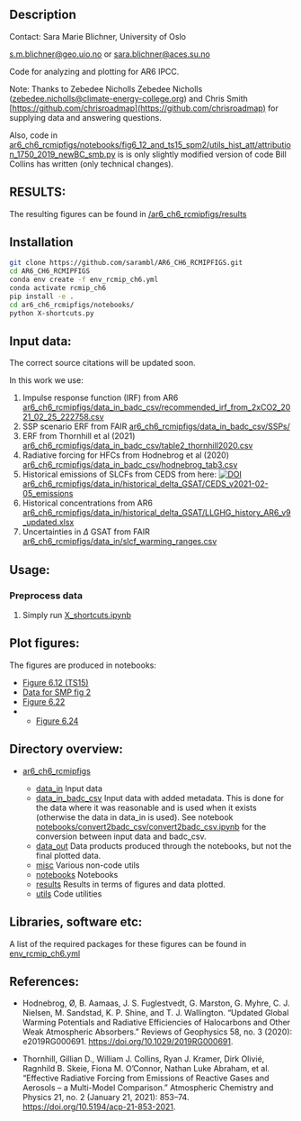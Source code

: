 ## Description
Contact: Sara Marie Blichner, University of Oslo 

[s.m.blichner@geo.uio.no](mailto:s.m.blichner@geo.uio.no) or [sara.blichner@aces.su.no](mailto:sara.blichner@aces.su.se)


Code for analyzing and plotting for AR6 IPCC. 


Note: Thanks to Zebedee Nicholls Zebedee Nicholls ([zebedee.nicholls@climate-energy-college.org](mailto:zebedee.nicholls@climate-energy-college.org)) and Chris Smith [https://github.com/chrisroadmap](https://github.com/chrisroadmap) for supplying data and answering questions. 

Also, code in [ar6_ch6_rcmipfigs/notebooks/fig6_12_and_ts15_spm2/utils_hist_att/attribution_1750_2019_newBC_smb.py](ar6_ch6_rcmipfigs/notebooks/fig6_12_and_ts15_spm2/utils_hist_att/attribution_1750_2019_newBC_smb.py) is is only slightly modified version of code Bill Collins has written (only technical changes).
 

## RESULTS:

The resulting figures can be found in [/ar6_ch6_rcmipfigs/results](./ar6_ch6_rcmipfigs/results)



## Installation

```bash
git clone https://github.com/sarambl/AR6_CH6_RCMIPFIGS.git
cd AR6_CH6_RCMIPFIGS
conda env create -f env_rcmip_ch6.yml
conda activate rcmip_ch6
pip install -e .
cd ar6_ch6_rcmipfigs/notebooks/
python X-shortcuts.py
``` 

## Input data: 
The correct source citations will be updated soon. 

In this work we use: 
1) Impulse response function (IRF) from AR6 [ar6_ch6_rcmipfigs/data_in_badc_csv/recommended_irf_from_2xCO2_2021_02_25_222758.csv](ar6_ch6_rcmipfigs/data_in_badc_csv/recommended_irf_from_2xCO2_2021_02_25_222758.csv)
2) SSP scenario ERF from FAIR [ar6_ch6_rcmipfigs/data_in_badc_csv/SSPs/](ar6_ch6_rcmipfigs/data_in_badc_csv/SSPs)
3) ERF from Thornhill et al (2021) [ar6_ch6_rcmipfigs/data_in_badc_csv/table2_thornhill2020.csv](ar6_ch6_rcmipfigs/data_in_badc_csv/table2_thornhill2020.csv)
4) Radiative forcing for HFCs from Hodnebrog et al (2020) [ar6_ch6_rcmipfigs/data_in_badc_csv/hodnebrog_tab3.csv](ar6_ch6_rcmipfigs/data_in_badc_csv/hodnebrog_tab3.csv)
5) Historical emissions of SLCFs from CEDS from here: [![DOI](https://zenodo.org/badge/DOI/10.5281/zenodo.4509372.svg)](https://doi.org/10.5281/zenodo.4509372) [ar6_ch6_rcmipfigs/data_in/historical_delta_GSAT/CEDS_v2021-02-05_emissions](ar6_ch6_rcmipfigs/data_in/historical_delta_GSAT/CEDS_v2021-02-05_emissions)
6) Historical concentrations from AR6 [ar6_ch6_rcmipfigs/data_in/historical_delta_GSAT/LLGHG_history_AR6_v9_updated.xlsx](ar6_ch6_rcmipfigs/data_in/historical_delta_GSAT/LLGHG_history_AR6_v9_updated.xlsx)
7) Uncertainties in $\Delta$ GSAT from FAIR [ar6_ch6_rcmipfigs/data_in/slcf_warming_ranges.csv](ar6_ch6_rcmipfigs/data_in/slcf_warming_ranges.csv)




## Usage:  

  
### Preprocess data

1. Simply run [X_shortcuts.ipynb](./ar6_ch6_rcmipfigs/notebooks/X-shortcuts.ipynb)

## Plot figures:
The figures are produced in notebooks:
- [Figure 6.12 (TS15)](./ar6_ch6_rcmipfigs/notebooks/fig6_12_and_ts15_spm2/04_02_plot_fig6_12_TS15.ipynb)
- [Data for SMP fig 2](./ar6_ch6_rcmipfigs/notebooks/fig6_12_and_ts15_spm2/04_01_plot-period_fig2_SPM.ipynb)
- [Figure 6.22](./ar6_ch6_rcmipfigs/notebooks/fig6_22_and_fig6_24/03-01_plot_fig6_22_dT_lineplot.ipynb)
- - [Figure 6.24](./ar6_ch6_rcmipfigs/notebooks/fig6_22_and_fig6_24/03-02_plot_fig6_24_dT_stacked_scenario.ipynb)



## Directory overview: 
 - [ar6_ch6_rcmipfigs](./ar6_ch6_rcmipfigs)

    - [data_in](./ar6_ch6_rcmipfigs/data_in) Input data
    - [data_in_badc_csv](./ar6_ch6_rcmipfigs/data_in) Input data with added metadata. This is done for the data where it was reasonable and is used when it exists (otherwise the data in data_in is used). See notebook [notebooks/convert2badc_csv/convert2badc_csv.ipynb](ar6_ch6_rcmipfigs/notebooks/convert2badc_csv/convert2badc_csv.ipynb) for the conversion between input data and badc_csv. 
    - [data_out](./ar6_ch6_rcmipfigs/data_out) Data products produced through the notebooks, but not the final plotted data. 
    - [misc](./ar6_ch6_rcmipfigs/misc) Various non-code utils
    - [notebooks](./ar6_ch6_rcmipfigs/notebooks) Notebooks
    - [results](./ar6_ch6_rcmipfigs/results) Results in terms of figures and data plotted. 
    - [utils](./ar6_ch6_rcmipfigs/utils) Code utilities  
    

## Libraries, software etc:
A list of the required packages for these figures can be found in [env_rcmip_ch6.yml](env_rcmip_ch6.yml)

## References:

- Hodnebrog, Ø, B. Aamaas, J. S. Fuglestvedt, G. Marston, G. Myhre, C. J. Nielsen, M. Sandstad, K. P. Shine, and T. J. Wallington. “Updated Global Warming Potentials and Radiative Efficiencies of Halocarbons and Other Weak Atmospheric Absorbers.” Reviews of Geophysics 58, no. 3 (2020): e2019RG000691. https://doi.org/10.1029/2019RG000691.

- Thornhill, Gillian D., William J. Collins, Ryan J. Kramer, Dirk Olivié, Ragnhild B. Skeie, Fiona M. O’Connor, Nathan Luke Abraham, et al. “Effective Radiative Forcing from Emissions of Reactive Gases and Aerosols – a Multi-Model Comparison.” Atmospheric Chemistry and Physics 21, no. 2 (January 21, 2021): 853–74. https://doi.org/10.5194/acp-21-853-2021.


